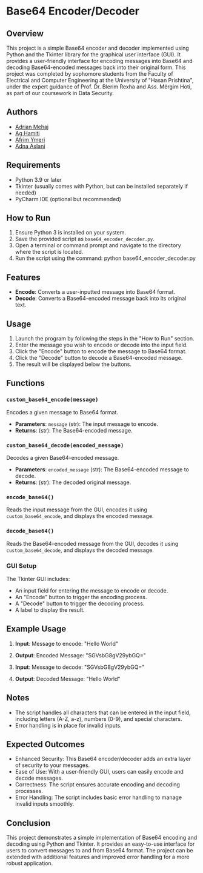 # Base64 Encoder/Decoder 

## Overview
This project is a simple Base64 encoder and decoder implemented using Python and the Tkinter library for the graphical user interface (GUI). It provides a user-friendly interface for encoding messages into Base64 and decoding Base64-encoded messages back into their original form. 
This project was completed by sophomore students from the Faculty of Electrical and Computer Engineering at the University of "Hasan Prishtina", under the expert guidance of Prof. Dr. Blerim Rexha and Ass. Mërgim Hoti, as part of our coursework in Data Security.

## Authors
- [Adrian Mehaj](https://github.com/adrianmehaj)
- [Ag Hamiti](https://github.com/aghamiti)
- [Afrim Ymeri](https://github.com/afrimymeri)
- [Adna Aslani](https://github.com/adnaslani)

## Requirements
- Python 3.9 or later
- Tkinter (usually comes with Python, but can be installed separately if needed)
- PyCharm IDE (optional but recommended)

## How to Run
1. Ensure Python 3 is installed on your system.
2. Save the provided script as `base64_encoder_decoder.py`.
3. Open a terminal or command prompt and navigate to the directory where the script is located.
4. Run the script using the command:
   python base64_encoder_decoder.py
  
## Features
- **Encode**: Converts a user-inputted message into Base64 format.
- **Decode**: Converts a Base64-encoded message back into its original text.

## Usage
1. Launch the program by following the steps in the "How to Run" section.
2. Enter the message you wish to encode or decode into the input field.
3. Click the "Encode" button to encode the message to Base64 format.
4. Click the "Decode" button to decode a Base64-encoded message.
5. The result will be displayed below the buttons.

## Functions

### `custom_base64_encode(message)`
Encodes a given message to Base64 format.

- **Parameters**: `message` (str): The input message to encode.
- **Returns**: (str): The Base64-encoded message.

### `custom_base64_decode(encoded_message)`
Decodes a given Base64-encoded message.

- **Parameters**: `encoded_message` (str): The Base64-encoded message to decode.
- **Returns**: (str): The decoded original message.

### `encode_base64()`
Reads the input message from the GUI, encodes it using `custom_base64_encode`, and displays the encoded message.

### `decode_base64()`
Reads the Base64-encoded message from the GUI, decodes it using `custom_base64_decode`, and displays the decoded message.

### GUI Setup
The Tkinter GUI includes:
- An input field for entering the message to encode or decode.
- An "Encode" button to trigger the encoding process.
- A "Decode" button to trigger the decoding process.
- A label to display the result.

## Example Usage
1. **Input**:
    Message to encode: "Hello World"
  
2. **Output**:
   Encoded Message: "SGVsbG8gV29ybGQ="
   
3. **Input**:
   Message to decode: "SGVsbG8gV29ybGQ="
   
4. **Output**:
   Decoded Message: "Hello World"
   
## Notes
- The script handles all characters that can be entered in the input field, including letters (A-Z, a-z), numbers (0-9), and special characters.
- Error handling is in place for invalid inputs.
  
## Expected Outcomes
- Enhanced Security: This Base64 encoder/decoder adds an extra layer of security to your messages.
- Ease of Use: With a user-friendly GUI, users can easily encode and decode messages.
- Correctness: The script ensures accurate encoding and decoding processes.
- Error Handling: The script includes basic error handling to manage invalid inputs smoothly.

## Conclusion
This project demonstrates a simple implementation of Base64 encoding and decoding using Python and Tkinter. It provides an easy-to-use interface for users to convert messages to and from Base64 format. The project can be extended with additional features and improved error handling for a more robust application.

